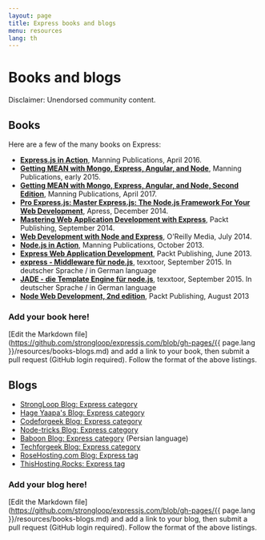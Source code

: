```yaml
---
layout: page
title: Express books and blogs
menu: resources
lang: th
---
```


# Books and blogs

<div class="doc-box doc-warn">Disclaimer: Unendorsed community content.</div>

## Books

Here are a few of the many books on Express:

- **[Express.js in Action](http://www.manning.com/hahn/)**,
Manning Publications, April 2016.
 - **[Getting MEAN with Mongo, Express, Angular, and Node](http://www.manning.com/sholmes/)**,
Manning Publications, early 2015.
 - **[Getting MEAN with Mongo, Express, Angular, and Node, Second Edition](http://www.manning.com/sholmes2/)**,
Manning Publications, April 2017.
 - **[Pro Express.js: Master Express.js: The Node.js Framework For Your Web Development](http://www.apress.com/9781484200384)**,
Apress, December 2014.
 - **[Mastering Web Application Development with Express](https://www.packtpub.com/web-development/mastering-web-application-development-express-raw)**,
Packt Publishing, September 2014.
 - **[Web Development with Node and Express](http://shop.oreilly.com/product/0636920032977.do)**,
O'Reilly Media, July 2014.
 - **[Node.js in Action](http://www.manning.com/cantelon/)**,
Manning Publications, October 2013.
 - **[Express Web Application Development](https://www.packtpub.com/web-development/express-web-application-development)**,
Packt Publishing, June 2013.
- **[express - Middleware für node.js](http://www.amazon.de/express-Middleware-node-js-J%C3%B6rg-Krause/dp/1517281342/ref=sr_1_1?ie=UTF8&qid=1442001556&sr=8-1&keywords=1517281342)**,
texxtoor, September 2015. In deutscher Sprache / in German language
- **[JADE - die Template Engine für node.js](http://www.amazon.de/JADE-Die-Template-Engine-node-js/dp/1517282098/ref=sr_1_1?ie=UTF8&qid=1442001592&sr=8-1&keywords=1517282098)**,
texxtoor, September 2015. In deutscher Sprache / in German language
- **[Node Web Development, 2nd edition](https://www.packtpub.com/web-development/node-web-development-second-edition)**, Packt Publishing, August 2013

### Add your book here!

[Edit the Markdown file](https://github.com/strongloop/expressjs.com/blob/gh-pages/{{ page.lang }}/resources/books-blogs.md) and add a link to your book, then submit a pull request (GitHub login required).  Follow the format of the above listings.

## Blogs

- [StrongLoop Blog: Express category](https://strongloop.com/strongblog/tag_Express.html)
- [Hage Yaapa's Blog: Express category](http://www.hacksparrow.com/category/express-js)
- [Codeforgeek Blog: Express category](http://codeforgeek.com/code/nodejs/express/)
- [Node-tricks Blog: Express category](http://node-tricks.com/category/express/)
- [Baboon Blog: Express category](http://www.baboon.ir/tutorials/expressjs/) (Persian language)
- [Techforgeek Blog: Express category](http://techforgeek.com/expressjs/)
- [RoseHosting.com Blog: Express tag](https://www.rosehosting.com/blog/tag/express/)
- [ThisHosting.Rocks: Express tag](https://thishosting.rocks/tag/express-js/)
### Add your blog here!

[Edit the Markdown file](https://github.com/strongloop/expressjs.com/blob/gh-pages/{{ page.lang }}/resources/books-blogs.md) and add a link to your blog, then submit a pull request (GitHub login required).  Follow the format of the above listings.
